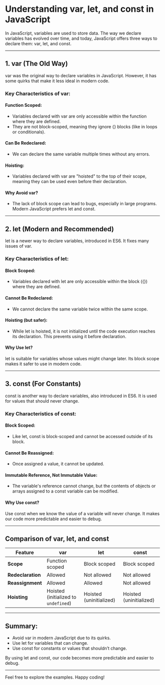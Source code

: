 # Understanding var, let, and const in JavaScript

In JavaScript, variables are used to store data. The way we declare variables has evolved over time, and today, JavaScript offers three ways to declare them: var, let, and const.

---

## 1. var (The Old Way)

var was the original way to declare variables in JavaScript. However, it has some quirks that make it less ideal in modern code.

### Key Characteristics of var:

#### Function Scoped:

- Variables declared with var are only accessible within the function where they are defined.
- They are not block-scoped, meaning they ignore {} blocks (like in loops or conditionals).

#### Can Be Redeclared:

- We can declare the same variable multiple times without any errors.

#### Hoisting:

- Variables declared with var are "hoisted" to the top of their scope, meaning they can be used even before their declaration.

#### Why Avoid var?

- The lack of block scope can lead to bugs, especially in large programs. Modern JavaScript prefers let and const.

---

## 2. let (Modern and Recommended)

let is a newer way to declare variables, introduced in ES6. It fixes many issues of var.

### Key Characteristics of let:

#### Block Scoped:

- Variables declared with let are only accessible within the block ({}) where they are defined.

#### Cannot Be Redeclared:

- We cannot declare the same variable twice within the same scope.

#### Hoisting (but safer):

- While let is hoisted, it is not initialized until the code execution reaches its declaration. This prevents using it before declaration.

#### Why Use let?

let is suitable for variables whose values might change later. Its block scope makes it safer to use in modern code.

---

## 3. const (For Constants)

const is another way to declare variables, also introduced in ES6. It is used for values that should never change.

### Key Characteristics of const:

#### Block Scoped:

- Like let, const is block-scoped and cannot be accessed outside of its block.

#### Cannot Be Reassigned:

- Once assigned a value, it cannot be updated.

#### Immutable Reference, Not Immutable Value:

- The variable's reference cannot change, but the contents of objects or arrays assigned to a const variable can be modified.

#### Why Use const?

Use const when we know the value of a variable will never change. It makes our code more predictable and easier to debug.

---

## Comparison of var, let, and const

| **Feature**       | **var**                              | **let**                     | **const**                   |
|-------------------|------------------------------------- |-----------------------------|-----------------------------|
| **Scope**         | Function scoped                      | Block scoped                | Block scoped                |
| **Redeclaration** | Allowed                              | Not allowed                 | Not allowed                 |
| **Reassignment**  | Allowed                              | Allowed                     | Not allowed                 |
| **Hoisting**      | Hoisted (initialized to `undefined`) | Hoisted (uninitialized)     | Hoisted (uninitialized)     |

---

## Summary:

- Avoid var in modern JavaScript due to its quirks.
- Use let for variables that can change.
- Use const for constants or values that shouldn’t change.
  
By using let and const, our code becomes more predictable and easier to debug.

---

Feel free to explore the examples. Happy coding!
